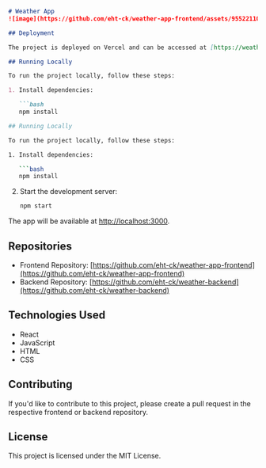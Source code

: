 ```markdown
# Weather App
![image](https://github.com/eht-ck/weather-app-frontend/assets/95522110/b4c58de6-b583-49ba-8332-b5d4b36c11e4)

## Deployment

The project is deployed on Vercel and can be accessed at [https://weather-app-frontend-umber.vercel.app/](https://weather-app-frontend-umber.vercel.app/).

## Running Locally

To run the project locally, follow these steps:

1. Install dependencies:

   ```bash
   npm install

## Running Locally

To run the project locally, follow these steps:

1. Install dependencies:

   ```bash
   npm install
   ```

2. Start the development server:

   ```bash
   npm start
   ```

The app will be available at [http://localhost:3000](http://localhost:3000).



## Repositories

- Frontend Repository: [https://github.com/eht-ck/weather-app-frontend](https://github.com/eht-ck/weather-app-frontend)
- Backend Repository: [https://github.com/eht-ck/weather-backend](https://github.com/eht-ck/weather-backend)

## Technologies Used

- React
- JavaScript
- HTML
- CSS

## Contributing

If you'd like to contribute to this project, please create a pull request in the respective frontend or backend repository.

## License

This project is licensed under the MIT License.
```

